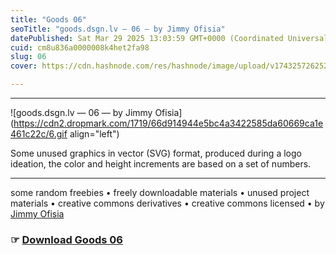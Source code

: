 ```yaml
---
title: "Goods 06"
seoTitle: "goods.dsgn.lv — 06 — by Jimmy Ofisia"
datePublished: Sat Mar 29 2025 13:03:59 GMT+0000 (Coordinated Universal Time)
cuid: cm8u836a0000008k4het2fa98
slug: 06
cover: https://cdn.hashnode.com/res/hashnode/image/upload/v1743257262523/d638992d-7499-46a0-b59b-2953a2f1b503.png

---
```


---

![goods.dsgn.lv — 06 — by Jimmy Ofisia](https://cdn2.dropmark.com/1719/66d914944e5bc4a3422585da60669ca1e461c22c/6.gif align="left")

Some unused graphics in vector (SVG) format, produced during a logo ideation, the color and height increments are based on a set of numbers.

---

some random freebies • freely downloadable materials • unused project materials • creative commons derivatives • creative commons licensed • by [Jimmy Ofisia](https://dsgn.lv)

### ☞ [**Download** **Goods 06**](https://folder.dsgn.lv/b/goods06)